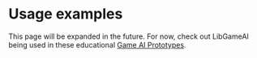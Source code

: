 # Usage examples

This page will be expanded in the future. For now, check out LibGameAI being
used in these educational [Game AI Prototypes].

[Game AI Prototypes]:https://github.com/nunofachada/game-ai-prototypes